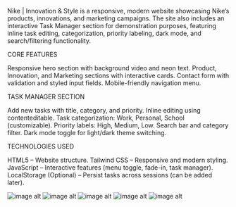 Nike | Innovation & Style is a responsive, modern website showcasing Nike’s products, innovations, and marketing campaigns.
The site also includes an interactive Task Manager section for demonstration purposes, featuring inline task editing, categorization, priority labeling, dark mode, and search/filtering functionality.

CORE FEATURES

Responsive hero section with background video and neon text.
Product, Innovation, and Marketing sections with interactive cards.
Contact form with validation and styled input fields.
Mobile-friendly navigation menu.

TASK MANAGER SECTION

Add new tasks with title, category, and priority.
Inline editing using contenteditable.
Task categorization: Work, Personal, School (customizable).
Priority labels: High, Medium, Low.
Search bar and category filter.
Dark mode toggle for light/dark theme switching.

TECHNOLOGIES USED

HTML5 – Website structure.
Tailwind CSS – Responsive and modern styling.
JavaScript – Interactive features (menu toggle, fade-in, task manager).
LocalStorage (Optional) – Persist tasks across sessions (can be added later).

![image alt](https://github.com/buyinzadiana-bot/WEEK-TWO-ASSIGNMENT#:~:text=5%20hours%20ago-,Screenshot%202025%2D09%2D21%20at%2016.29.22.png,-Add%20files%20via)
![image alt](https://github.com/buyinzadiana-bot/WEEK-TWO-ASSIGNMENT#:~:text=5%20hours%20ago-,Screenshot%202025%2D09%2D21%20at%2016.29.22.png,-Add%20files%20via)
![image alt](https://github.com/buyinzadiana-bot/WEEK-TWO-ASSIGNMENT#:~:text=5%20hours%20ago-,Screenshot%202025%2D09%2D21%20at%2016.29.22.png,-Add%20files%20via)
![image alt](https://github.com/buyinzadiana-bot/WEEK-TWO-ASSIGNMENT#:~:text=5%20hours%20ago-,Screenshot%202025%2D09%2D21%20at%2016.29.22.png,-Add%20files%20via)
![image alt](https://github.com/buyinzadiana-bot/WEEK-TWO-ASSIGNMENT#:~:text=5%20hours%20ago-,Screenshot%202025%2D09%2D21%20at%2016.29.22.png,-Add%20files%20via)

